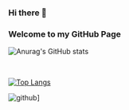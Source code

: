 ### Hi there 👋
### Welcome to my GitHub Page 

<!--
**LukaChachanidze/LukaChachanidze** is a ✨ _special_ ✨ repository because its `README.md` (this file) appears on your GitHub profile.


Here are some ideas to get you started:

- 🔭 I’m currently working on ...
- 🌱 I’m currently learning ...
- 👯 I’m looking to collaborate on ...
- 🤔 I’m looking for help with ...
- 💬 Ask me about ...
- 📫 How to reach me: ...
- 😄 Pronouns: ...
- ⚡ Fun fact: ...
-->
![Anurag's GitHub stats](https://github-readme-stats.vercel.app/api?username=LukaChachanidze&theme=highcontrast&show_icons=true)

<br>

[![Top Langs](https://github-readme-stats.vercel.app/api/top-langs/?username=LukaChachanidze)](https://github.com/anuraghazra/github-readme-stats)



![github](https://img.shields.io/badge/GitHub-000000?style=for-the-badge&logo=GitHub&logoColor=white)]


